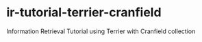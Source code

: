 # ir-tutorial-terrier-cranfield
Information Retrieval Tutorial using Terrier with Cranfield collection

